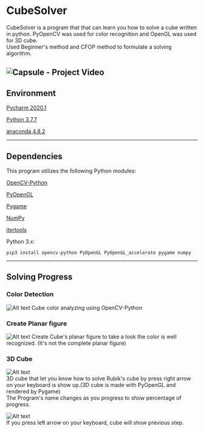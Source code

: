 # CubeSolver
CubeSolver is a program that that can learn you how to solve a cube written in python.
PyOpenCV was used for color recognition and OpenGL was used for 3D cube.   
Used Beginner's method and CFOP method to formulate a solving algorithm.


<!--#### 3D Rubik's Cube of this Project was made by reference to [PyCube](https://github.com/mtking2/PyCube)
-->

![Capsule - Project Video](https://www.youtube.com/watch?v=KLb918FLVjU)
--------------------------------
## Environment

[Pycharm 2020.1](https://www.jetbrains.com/pycharm/)

[Python 3.7.7](https://www.python.org/)

[anaconda 4.8.2](https://www.anaconda.com)

--------------------------------

## Dependencies
This program utilizes the following Python modules:

[OpenCV-Python](https://github.com/opencv/opencv)

[PyOpenGL](https://github.com/mcfletch/pyopengl)

[Pygame](https://www.pygame.org/)

[NumPy](https://numpy.org/)

[itertools](https://pypi.org/project/more-itertools/)

Python 3.x:

```pip3 install opencv-python PyOpenGL PyOpenGL_accelerate pygame numpy ```

--------------------------------


## Solving Progress
### Color Detection
![Alt text](https://github.com/hjm8377/CubeSolver/blob/master/resource/opencvcapture.png)
Cube color analyzing using OpenCV-Python

### Create Planar figure
![Alt text](https://github.com/hjm8377/CubeSolver/blob/master/resource/opencvplanar.PNG)
Create Cube's planar figure to take a look the color is well recognized. (It's not the complete planar figure)

### 3D Cube 
![Alt text](https://github.com/hjm8377/CubeSolver/blob/master/resource/opengl1.gif)   
3D cube that let you know how to solve Rubik's cube by press right arrow on your keyboard is show up.(3D cube is made with PyOpenGL and rendered by Pygame)   
The Program's name changes as you progress to show percentage of progress.

![Alt text](https://github.com/hjm8377/CubeSolver/blob/master/resource/opengl2.gif)   
If you press left arrow on your keyboard, cube will show previous step.

